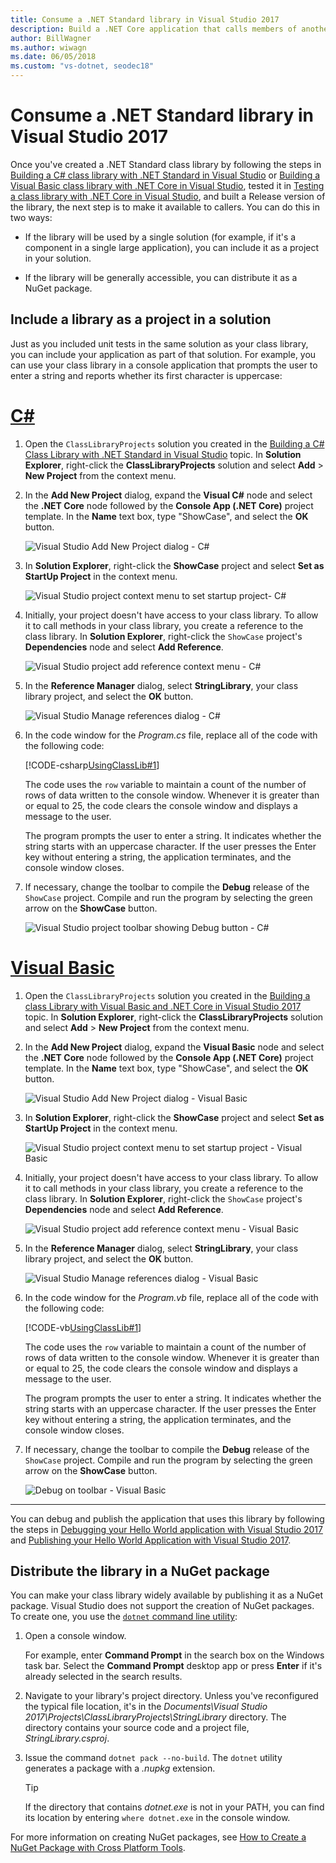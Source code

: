```yaml
---
title: Consume a .NET Standard library in Visual Studio 2017
description: Build a .NET Core application that calls members of another class library with Visual Studio 2017.
author: BillWagner
ms.author: wiwagn
ms.date: 06/05/2018
ms.custom: "vs-dotnet, seodec18"
---
```

# Consume a .NET Standard library in Visual Studio 2017

Once you've created a .NET Standard class library by following the steps in [Building a C# class library with .NET Standard in Visual Studio](./library-with-visual-studio.md) or [Building a Visual Basic class library with .NET Core in Visual Studio](vb-library-with-visual-studio.md), tested it in [Testing a class library with .NET Core in Visual Studio](testing-library-with-visual-studio.md), and built a Release version of the library, the next step is to make it available to callers. You can do this in two ways:

* If the library will be used by a single solution (for example, if it's a component in a single large application), you can include it as a project in your solution.

* If the library will be generally accessible, you can distribute it as a NuGet package.

## Include a library as a project in a solution

Just as you included unit tests in the same solution as your class library, you can include your application as part of that solution. For example, you can use your class library in a console application that prompts the user to enter a string and reports whether its first character is uppercase:

<!-- markdownlint-disable MD025 -->

# [C#](#tab/csharp)

1. Open the `ClassLibraryProjects` solution you created in the [Building a C# Class Library with .NET Standard in Visual Studio](./library-with-visual-studio.md) topic. In **Solution Explorer**, right-click the **ClassLibraryProjects** solution and select **Add** > **New Project** from the context menu.

1. In the **Add New Project** dialog, expand the **Visual C#** node and select the **.NET Core** node followed by the **Console App (.NET Core)** project template. In the **Name** text box, type "ShowCase", and select the **OK** button.

   ![Visual Studio Add New Project dialog - C#](./media/consuming-library-with-visual-studio/add-new-project-dialog.png)

1. In **Solution Explorer**, right-click the **ShowCase** project and select **Set as StartUp Project** in the context menu.

   ![Visual Studio project context menu to set startup project- C#](./media/consuming-library-with-visual-studio/set-startup-project-context-menu.png)

1. Initially, your project doesn't have access to your class library. To allow it to call methods in your class library, you create a reference to the class library. In **Solution Explorer**, right-click the `ShowCase` project's **Dependencies** node and select **Add Reference**.

   ![Visual Studio project add reference context menu - C#](./media/consuming-library-with-visual-studio/add-reference-context-menu.png)

1. In the **Reference Manager** dialog, select **StringLibrary**, your class library project, and select the **OK** button.

   ![Visual Studio Manage references dialog - C#](./media/consuming-library-with-visual-studio/manage-project-references.png)

1. In the code window for the *Program.cs* file, replace all of the code with the following code:

   [!CODE-csharp[UsingClassLib#1](../../../samples/snippets/csharp/getting_started/with_visual_studio_2017/showcase.cs)]

   The code uses the `row` variable to maintain a count of the number of rows of data written to the console window. Whenever it is greater than or equal to 25, the code clears the console window and displays a message to the user.

   The program prompts the user to enter a string. It indicates whether the string starts with an uppercase character. If the user presses the Enter key without entering a string, the application terminates, and the console window closes.

1. If necessary, change the toolbar to compile the **Debug** release of the `ShowCase` project. Compile and run the program by selecting the green arrow on the **ShowCase** button.

   ![Visual Studio project toolbar showing Debug button - C#](./media/consuming-library-with-visual-studio/visual-studio-project-toolbar.png)

# [Visual Basic](#tab/vb)

1. Open the `ClassLibraryProjects` solution you created in the [Building a class Library with Visual Basic and .NET Core in Visual Studio 2017](vb-library-with-visual-studio.md) topic. In **Solution Explorer**, right-click the **ClassLibraryProjects** solution and select **Add** > **New Project** from the context menu.

1. In the **Add New Project** dialog, expand the **Visual Basic** node and select the **.NET Core** node followed by the **Console App (.NET Core)** project template. In the **Name** text box, type "ShowCase", and select the **OK** button.

   ![Visual Studio Add New Project dialog - Visual Basic](./media/consuming-library-with-visual-studio/add-new-vb-project-dialog.png)

1. In **Solution Explorer**, right-click the **ShowCase** project and select **Set as StartUp Project** in the context menu.

   ![Visual Studio project context menu to set startup project - Visual Basic](./media/consuming-library-with-visual-studio/set-startup-project-context-menu.png)

1. Initially, your project doesn't have access to your class library. To allow it to call methods in your class library, you create a reference to the class library. In **Solution Explorer**, right-click the `ShowCase` project's **Dependencies** node and select **Add Reference**.

   ![Visual Studio project add reference context menu - Visual Basic](./media/consuming-library-with-visual-studio/add-reference-context-menu.png)

1. In the **Reference Manager** dialog, select **StringLibrary**, your class library project, and select the **OK** button.

   ![Visual Studio Manage references dialog - Visual Basic](./media/consuming-library-with-visual-studio/manage-project-references.png)

1. In the code window for the *Program.vb* file, replace all of the code with the following code:

    [!CODE-vb[UsingClassLib#1](../../../samples/snippets/core/tutorials/vb-library-with-visual-studio/showcase.vb)]

   The code uses the `row` variable to maintain a count of the number of rows of data written to the console window. Whenever it is greater than or equal to 25, the code clears the console window and displays a message to the user.

   The program prompts the user to enter a string. It indicates whether the string starts with an uppercase character. If the user presses the Enter key without entering a string, the application terminates, and the console window closes.

1. If necessary, change the toolbar to compile the **Debug** release of the `ShowCase` project. Compile and run the program by selecting the green arrow on the **ShowCase** button.

   ![Debug on toolbar - Visual Basic](./media/consuming-library-with-visual-studio/visual-studio-project-toolbar.png)

---

You can debug and publish the application that uses this library by following the steps in [Debugging your Hello World application with Visual Studio 2017](debugging-with-visual-studio.md) and [Publishing your Hello World Application with Visual Studio 2017](publishing-with-visual-studio.md).

## Distribute the library in a NuGet package

You can make your class library widely available by publishing it as a NuGet package. Visual Studio does not support the creation of NuGet packages. To create one, you use the [`dotnet` command line utility](../tools/dotnet.md):

1. Open a console window.

   For example, enter **Command Prompt** in the search box on the Windows task bar. Select the **Command Prompt** desktop app or press **Enter** if it's already selected in the search results.

1. Navigate to your library's project directory. Unless you've reconfigured the typical file location, it's in the *Documents\Visual Studio 2017\Projects\ClassLibraryProjects\StringLibrary* directory. The directory contains your source code and a project file, *StringLibrary.csproj*.

1. Issue the command `dotnet pack --no-build`. The `dotnet` utility generates a package with a *.nupkg* extension.

   > [!TIP]
   > If the directory that contains *dotnet.exe* is not in your PATH, you can find its location by entering `where dotnet.exe` in the console window.

For more information on creating NuGet packages, see [How to Create a NuGet Package with Cross Platform Tools](../deploying/creating-nuget-packages.md).
